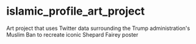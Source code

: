# islamic_profile_art_project
Art project that uses Twitter data surrounding the Trump administration's Muslim Ban to recreate iconic Shepard Fairey poster 

